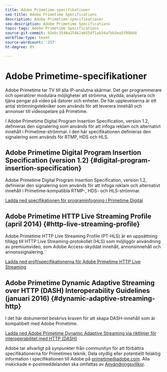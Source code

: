```yaml
---
title: Adobe Primetime-specifikationer
seo-title: Adobe Primetime Specifications
description: Adobe Primetime-specifikationer
seo-description: Adobe Primetime Specifications
topic-tags: Adobe Primetime Specifications
source-git-commit: 02ebc3548a254b2a6554f1ab34afbb3ea5f09bb8
workflow-type: tm+mt
source-wordcount: '257'
ht-degree: 0%

---
```


# Adobe Primetime-specifikationer

Adobe Primetime tar TV till alla IP-anslutna skärmar. Det ger programmerare och operatörer modulära möjligheter att strömma, skydda, analysera och tjäna pengar på video på datorer och enheter. De här upplevelserna är ett antal strömningstekniker som används för att leverera innehåll och annonser till videospelare på Primetime.

I Adobe Primetime Digital Program Insertion Specification, version 1.2, definieras den signalering som används för att infoga reklam och alternativt innehåll i Primetime-strömmar. I den här specifikationen definieras den signalering som används för RTMP, HDS och HLS.

## Adobe Primetime Digital Program Insertion Specification (version 1.2) {#digital-program-insertion-specification}

Adobe Primetime Digital Program Insertion Specification, version 1.2, definierar den signalering som används för att infoga reklam och alternativt innehåll i Primetime-kompatibla RTMP-, HDS- och HLS-strömmar.

[Ladda ned specifikationen för programinfogning i Primetime Digital](assets/PrimetimeDigitalProgramInsertionSignalingSpecification.pdf)

## Adobe Primetime HTTP Live Streaming Profile (april 2014) {#http-live-streaming-profile}

Adobe Primetime HTTP Live Streaming Profile (PT-HLS) är en uppsättning tillägg till HTTP Live Streaming-protokollet (HLS) som möjliggör användning av premiumvideo, som Adobe Access-skyddat innehåll, annonsinnehåll och annonssignalering.

[Ladda ned profilspecifikationerna för Adobe Primetime HTTP Live Streaming](assets/PrimetimeHLS_April2014.pdf)

## Adobe Primetime Dynamic Adaptive Streaming over HTTP (DASH) Interoperability Guidelines (januari 2016) {#dynamic-adaptive-streaming-http}

I det här dokumentet beskrivs kraven för att skapa DASH-innehåll som är kompatibelt med Adobe Primetime.

[Ladda ned Adobe Primetime Dynamic Adaptive Streaming via riktlinjer för interoperabilitet med HTTP (DASH)](assets/PrimetimeDASH_Jan2016.pdf)

Adobe tar allvarligt på synpunkter från communityn för att förbättra specifikationerna för Primetimes teknik. Dela otydlig eller potentiellt felaktig information i specifikationen till Adobe på primetime@adobe.com. Alla inskickade e-postmeddelanden ska omfattas av [Användningsvillkor](https://www.adobe.com/legal/terms.html).
